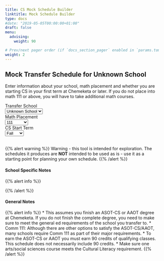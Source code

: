```yaml
---
title: CS Mock Schedule Builder
linktitle: Mock Schedule Builder
type: docs
#date: "2019-05-05T00:00:00+01:00"
draft: false
menu:
  advising:
    weight: 90

# Prev/next pager order (if `docs_section_pager` enabled in `params.toml`)
weight: 2
---
```



<div class="d-none d-print-block">
  <h2>Mock Transfer Schedule for <span id="schoolname">Unknown School</span></h2>
</div>
<div class="d-print-none">
  <p>
  Enter information about your school, math placement and whether you are starting CS in your first term at Chemeketa or later. If you do not place into math 111 or above, you will have to take additional math courses.
  </p>

  <form>
  <div class="form-row">
  <div class="form-group col-md-6 col-xl-3">
  <label for="school">Transfer School</label><br />
  <select id="school" class="form-control">
    <option value="UNKNOWN">Unknown School</option>
    <option value="OREGON-TECH">Oregon Tech</option>
    <option>Oregon</option>
    <option value="OSU-APPLIED">OSU-Applied</option>
    <option value="OSU-SYSTEMS">OSU-Systems</option>
    <option>PSU</option>
    <option>WOU</option>
  </select>
  </div>
  <div class="form-group col-md-3">
  <label for="math">Math Placement</label><br />
  <select id="math" class="form-control">
    <option>111</option>
    <option>112</option>
    <option>251</option>
    <option>252</option>
    <option>Past 252</option>
  </select>
  </div>
  <div class="form-group col-md-3">
  <label for="CS">CS Start Term</label><br />
  <select id="cs" class="form-control">
    <option value="Early">Fall</option>
    <option value="Late">Spring</option>
  </select>
  </div>
  </div>
  </form>
</div>

<table id="schedTable">
</table>


{{% alert warning %}}
Warning - this tool is intended for exploration. The schedules it produces are **NOT** intended to be used as is - use it as a starting point for planning your own schedule.
{{% /alert %}}


<div id="schoolNotes">
<h4>School Specific Notes</h4>
{{% alert info %}}
<ul></ul>
{{% /alert %}}
</div>

<h4>General Notes</h4>
{{% alert info %}}
* This assumes you finish an ASOT-CS or AAOT degree at Chemeketa. If you do not finish the complete degree, you need to make sure to meet the general ed requirements of the school you transfer to.
* Comm 111: Although there are other options to satisfy the ASOT-CS/AAOT, many schools require Comm 111 as part of their major requirements.
* To earn the ASOT-CS or AAOT you must earn 90 credits of qualifying classes. This schedule does not necessarily include 90 credits.
* Make sure one arts/social sciences course meets the Cultural Literacy requirement.
{{% /alert %}}


<script type="text/javascript" src="mock_schedule.js" defer></script>
<link rel="stylesheet" href="mock_schedule.css">
